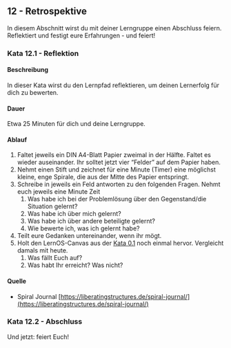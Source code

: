 ## 12 - Retrospektive

In diesem Abschnitt wirst du mit deiner Lerngruppe einen Abschluss feiern. Reflektiert und festigt eure Erfahrungen - und feiert!

### Kata 12.1 - Reflektion

#### Beschreibung

In dieser Kata wirst du den Lernpfad reflektieren, um deinen Lernerfolg für dich zu bewerten. 

#### Dauer

Etwa 25 Minuten für dich und deine Lerngruppe.

#### Ablauf

1. Faltet jeweils ein DIN A4-Blatt Papier zweimal in der Hälfte. Faltet es wieder auseinander. Ihr solltet jetzt vier “Felder” auf dem Papier haben.
2. Nehmt einen Stift und zeichnet für eine Minute (Timer) eine möglichst kleine, enge Spirale, die aus der Mitte des Papier entspringt.
3. Schreibe in jeweils ein Feld antworten zu den folgenden Fragen. Nehmt euch jeweils eine Minute Zeit
    1. Was habe ich bei der Problemlösung über den Gegenstand/die Situation gelernt?
    2. Was habe ich über mich gelernt?
    3. Was habe ich über andere beteiligte gelernt?
    4. Wie bewerte ich, was ich gelernt habe?
4. Teilt eure Gedanken untereinander, wenn ihr mögt.
5. Holt den LernOS-Canvas aus der [Kata 0.1](2-0-Lernpfad.md#kata-01---deine-pers%C3%B6nliche-lernvoraussetzung) noch einmal hervor. Vergleicht damals mit heute.
    1. Was fällt Euch auf?
    2. Was habt Ihr erreicht? Was nicht?

#### Quelle

- Spiral Journal [https://liberatingstructures.de/spiral-journal/](https://liberatingstructures.de/spiral-journal/)

### Kata 12.2 - Abschluss

Und jetzt: feiert Euch!
